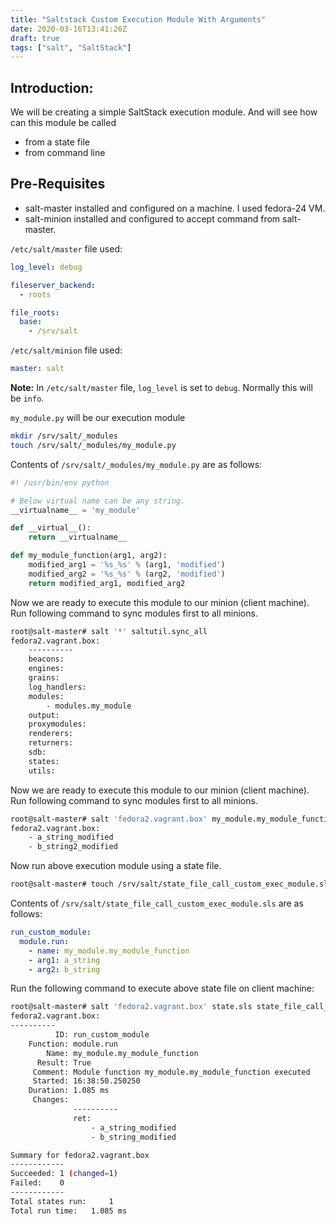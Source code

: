 ```yaml
---
title: "Saltstack Custom Execution Module With Arguments"
date: 2020-03-16T13:41:26Z
draft: true
tags: ["salt", "SaltStack"]
---
```

<!--- Below style are also defined in static/css/my.css file.
They are repeatedly defined here so that pandoc can generate
the final HTML with all necessary css styles.
Note: draft: true above. This prevents publishing it to GitHUB.
--->
<style>
/* To highlight text in Green in pre tag */
.hl {color: #008A00;}
/* To highlight text in Bold Green in pre tag */
.hlb {color: #008A00; font-weight: bold;}
/* To highlight text in Bold Red in pre tag */
.hlbr {color:#e90001; font-weight: bold;}
/* <code> tag does not work in blogger. Use following class with span tag */
.code {
    color:#7e168d; 
    background: #f0f0f0; 
    padding: 0.1em 0.4em;
    font-family: SFMono-Regular, Consolas, "Liberation Mono", Menlo, Courier, monospace;
}
</style>

## Introduction:
We will be creating a simple SaltStack execution module. And will see how can this module be called

* from a state file
* from command line

## Pre-Requisites
* salt-master installed and configured on a machine. I used fedora-24 VM.
* salt-minion installed and configured to accept command from salt-master.

`/etc/salt/master` file used:

```yaml
log_level: debug

fileserver_backend:
  - roots

file_roots:
  base:
    - /srv/salt
```

`/etc/salt/minion` file used:
```yaml
master: salt
```
**Note:** In `/etc/salt/master` file, `log_level` is set to `debug`. Normally this will be `info`.

`my_module.py` will be our execution module

```bash
mkdir /srv/salt/_modules
touch /srv/salt/_modules/my_module.py
```
Contents of `/srv/salt/_modules/my_module.py` are as follows:
```python
#! /usr/bin/env python

# Below virtual name can be any string.
__virtualname__ = 'my_module'

def __virtual__():
    return __virtualname__

def my_module_function(arg1, arg2):
    modified_arg1 = '%s_%s' % (arg1, 'modified')
    modified_arg2 = '%s_%s' % (arg2, 'modified')
    return modified_arg1, modified_arg2
```

Now we are ready to execute this module to our minion (client machine). Run following command to sync modules first to all minions.

```bash
root@salt-master# salt '*' saltutil.sync_all
fedora2.vagrant.box:
    ----------
    beacons:
    engines:
    grains:
    log_handlers:
    modules:
        - modules.my_module
    output:
    proxymodules:
    renderers:
    returners:
    sdb:
    states:
    utils:
```

Now we are ready to execute this module to our minion (client machine). Run following command to sync modules first to all minions.

```bash
root@salt-master# salt 'fedora2.vagrant.box' my_module.my_module_function 'a_string' 'b_string2'
fedora2.vagrant.box:
    - a_string_modified
    - b_string2_modified
```

Now run above execution module using a state file.
```bash
root@salt-master# touch /srv/salt/state_file_call_custom_exec_module.sls
```
Contents of `/srv/salt/state_file_call_custom_exec_module.sls` are as follows:
```yaml
run_custom_module:
  module.run:
    - name: my_module.my_module_function
    - arg1: a_string
    - arg2: b_string
```

Run the following command to execute above state file on client machine:
```bash
root@salt-master# salt 'fedora2.vagrant.box' state.sls state_file_call_custom_exec_module
fedora2.vagrant.box:
----------
          ID: run_custom_module
    Function: module.run
        Name: my_module.my_module_function
      Result: True
     Comment: Module function my_module.my_module_function executed
     Started: 16:38:50.250250
    Duration: 1.085 ms
     Changes:
              ----------
              ret:
                  - a_string_modified
                  - b_string_modified

Summary for fedora2.vagrant.box
------------
Succeeded: 1 (changed=1)
Failed:    0
------------
Total states run:     1
Total run time:   1.085 ms
```


